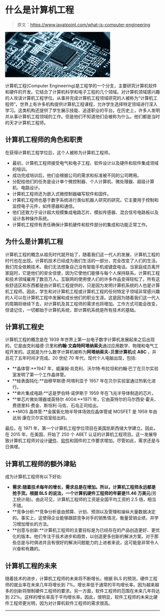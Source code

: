 # 什么是计算机工程

> 原文：<https://www.javatpoint.com/what-is-computer-engineering>

![What is Computer Engineering](img/8648647bf628eb06a2f02f5299f8d050.png)

计算机工程(Computer Engineering)是工程学的一个分支，主要研究计算机软件和硬件的开发。它结合了计算机科学和电子工程的几个领域。对计算机领域感兴趣的人攻读计算机工程学位。从事并完成计算机工程领域研究的人被称为“计算机工程师”。世界上有许多机构提供计算机工程课程，允许学生选择特定领域进行深入学习。这类机构还提供了学生展示技能、追逐职业的平台。在历史上，许多人发明并从事计算机工程领域的工作。但是他们不知道他们会被称为什么。他们都是当时的天才计算机工程师。

## 计算机工程师的角色和职责

在获得计算机工程学位后，这个人被称为计算机工程师。

*   最初，计算机工程师接受电气和电子工程、软件设计以及硬件和软件集成领域的培训。
*   成功完成培训后，他们会根据公司的需求和标准被不同的公司聘用。
*   分配给他们的任务是设计单个微控制器、个人计算机、微处理器、超级计算机、电路设计。
*   计算机工程师还为嵌入式微控制器编写软件和固件。
*   计算机工程师也基于数字系统进行类似机器人研究的研究。它主要用于控制和监控电子元件，如传感器和通信。
*   他们还致力于设计超大规模集成电路芯片、模拟传感器、混合信号电路板以及设计各种操作系统。
*   计算机工程师有责任确保计算机硬件和软件部分的集成和功能正常工作。

## 为什么是计算机工程

计算机工程的概念从祖先时代就开始了，随着我们这一代人的发展，计算机工程的时代也在出现。计算机技术已经成为我们生活的一部分，完全改变了人们的生活。我们完全依赖技术。我们无法想象自己没有智能手机或键盘电话。当家庭成员离开家庭时，它是他们的安全信使，因为它使他们能够与每个人保持联系。计算机工程和技术领域雇用了数百万人。互联网的使用使人们的许多作品变得轻松了。所有这些舒适区和东西都是由计算机工程提供的，只是因为发明计算机系统的人也是计算机工程师。因此，学生和对计算机工程或计算机工程的任何特定子领域非常感兴趣的人可以在计算机工程中发展和成长他们的职业生涯。这是因为随着我们这一代人的周期将继续下去，对计算机及其工程师的需求也将增加。工作方式可能会改变，但请记住，一切都始于计算机系统，即计算机系统是所有技术的基础。

## 计算机工程史

计算机工程的概念是在 1939 年世界上第一台电子数字计算机发展起来之后出现的。它是由克利福德·贝里和**约翰·文森特阿塔纳索夫**通过应用数学、物理和电气工程开发的。这就是为什么数字计算机被称为**阿塔纳索夫-贝里计算机**或 **ABC** ，并且花了五年时间才完成。20 世纪 70 年代，现代个人电脑出现，包括:

*   **晶体管:**1947 年，威廉姆·肖克利、沃尔特·布拉坦和约翰·巴丁在贝尔实验室发明了第一个工作晶体管。
*   **硅表面钝化:**由穆罕默德·阿塔利亚于 1957 年在贝尔实验室通过热氧化进行。
*   **单片集成电路:**这是罗伯特·诺伊斯于 1959 年在飞兆半导体制造的芯片。
*   **单芯片微处理器或英特尔 4004:**1971 年，它由英特尔的马尔西安·霍夫、费德里科·费金、斯坦利·马佐、石岛正司给出。
*   **MOS 晶体管:**金属氧化物半导体场效应晶体管或 MOSFET 是 1959 年由达翁·康在贝尔实验室给出的。

最后，在 1971 年，第一个计算机工程学位项目在美国凯斯西储大学建立。因此，在 2015 年，在美国，开始了 250 个 ABET 认证的计算机工程项目。这一发展导致计算机工程师对设计[硬件](https://www.javatpoint.com/hardware)、[软件](https://www.javatpoint.com/software)和固件的工作要求增加。尽管如此，需求还是与日俱增。

## 计算机工程师的额外津贴

成为计算机工程师有以下好处:

*   **需求:**随着技术每年的增长，需求总是在增加。所以，计算机工程师永远都是抢手货。根据 BLS 的说法，一个计算机硬件工程师的年薪是**11.46 万美元**(劳工统计局)。由此可见，计算机工程师的工资是全国平均工资的 2.5 倍，相当不错。
*   **竞争分析:**竞争分析是由预算、计划、预测以及管理和操纵大量数据决定的。事实上，这使得企业能够跟踪竞争对手的销售情况，衡量营销业绩，并学习增加增长的方法。
*   **创意与创新:**计算机工程师的主要目标是为已经存在的产品创造更好、更优化的版本。他们专注于技术进步和趋势，以创造更多创新的解决方案。对于那些总是与时俱进并且有很好的解决问题能力的上进者来说，这可能是非常令人兴奋和有趣的。

## 计算机工程的未来

随着技术的进步，计算机工程师的未来将不断增长。根据 BLS 的预测，硬件工程师的就业率在未来几年将增长到 7%。增长率低于通常的平均增长率。因为越来越多的创新将限制硬件工程师的要求。另一方面，软件工程师的范围在未来几年将达到 22%。这样的增长率高于平均增长率。因此，很明显，软件工程师的未来比硬件工程师更光明，因为对计算机软件工程师的需求很高。

* * *